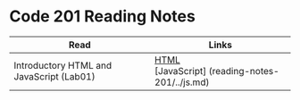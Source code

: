 # Code 201 Reading Notes

Read | Links
---- | -----
Introductory HTML and JavaScript (Lab01) <br> | [HTML](reading-notes-201/../lab01.md) <br> [JavaScript] (reading-notes-201/../js.md)